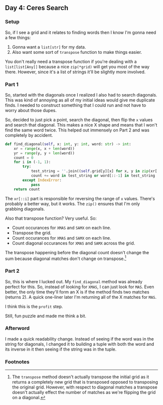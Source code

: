## Day 4: Ceres Search

### Setup

So, if I see a grid and it relates to finding words then I know I'm gonna need a few things:

1. Gonna want a `list[str]` for my data.
2. Also want some sort of `transpose` function to make things easier.

You don't really need a transpose function if you're dealing with a `list[list[Any]]` because a nice `zip(*grid)` will get you most of the way there.  However, since it's a list of strings it'll be slightly more involved.

### Part 1

So, started with the diagonals once I realized I also had to search diagonals.  This was kind of annoying as all of my initial ideas would give me duplicate finds.  I needed to construct something that I could run and not have to worry about those dupes.

So, decided to just pick a point, search the diagonal, then flip the `x` values and search that diagonal.  This makes a nice X shape and means that I won't find the same word twice.  This helped out immensely on Part 2 and was completely by accident.

```python
def find_diagonal(self, x: int, y: int, word: str) -> int:
    xr = range(x, x + len(word))
    yr = range(y, y + len(word))
    count = 0
    for i in (-1, 1):
        try:
            test_string = ''.join((self.grid[y][x] for x, y in zip(xr[::i], yr)))
            count += word in test_string or word[::-1] in test_string
        except IndexError:
            pass
    return count
```

The `xr[::i]` part is responsible for reversing the range of `x` values.  There's probably a better way, but it works.  The `zip()` ensures that I'm only grabbing diagonals.

Also that transpose function? Very useful. So:
- Count occurances for `XMAS` and `SAMX` on each line.
- Transpose the grid.
- Count occurances for `XMAS` and `SAMX` on each line.
- Count diagonal occurances for `XMAS` and `SAMX` across the grid.

The transpose happening before the diagonal count doesn't change the sum because diagonal matches don't change on transpose.[^1]

### Part 2

So, this is where I lucked out.  My `find_diagonal` method was already perfect for this.  So, instead of looking for `XMAS`, I can just look for `MAS`.  Even better, the only time they'll form an X is if the method finds two matches (returns 2).  A quick one-liner later I'm returning all of the X matches for `MAS`.

I think this is the `profit` step.

Still, fun puzzle and made me think a bit.

### Afterword

I made a quick readability change.  Instead of seeing if the word was in the string for diagonals, I changed it to building a tuple with both the word and its inverse in it then seeing if the string was in the tuple.

### Footnotes

[^1]: The `transpose` method doesn't actually transpose the initial grid as it returns a completely new grid that is transposed opposed to transposing the original grid.  However, with respect to diagonal matches a transpose doesn't actually effect the number of matches as we're flipping the grid on a diagonal.